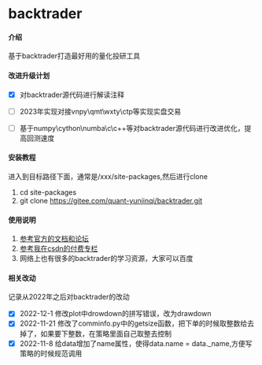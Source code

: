 # backtrader

#### 介绍
基于backtrader打造最好用的量化投研工具


#### 改进升级计划

- [x] 对backtrader源代码进行解读注释
- [ ] 2023年实现对接vnpy\qmt\wxty\ctp等实现实盘交易
- [ ] 基于numpy\cython\numba\c\c++等对backtrader源代码进行改进优化，提高回测速度


#### 安装教程
进入到目标路径下面，通常是/xxx/site-packages,然后进行clone
1.  cd  site-packages
2.  git clone https://gitee.com/quant-yunjinqi/backtrader.git

#### 使用说明

1. [参考官方的文档和论坛](https://www.backtrader.com/)
2. [参考我在csdn的付费专栏](https://blog.csdn.net/qq_26948675/category_10220116.html)
3.  网络上也有很多的backtrader的学习资源，大家可以百度

#### 相关改动

记录从2022年之后对backtrader的改动

- [x]    2022-12-1  修改plot中drowdown的拼写错误，改为drawdown
- [x]    2022-11-21 修改了comminfo.py中的getsize函数，把下单的时候取整数给去掉了，如果要下整数，在策略里面自己取整去控制
- [x]    2022-11-8 给data增加了name属性，使得data.name = data._name,方便写策略的时候规范调用

